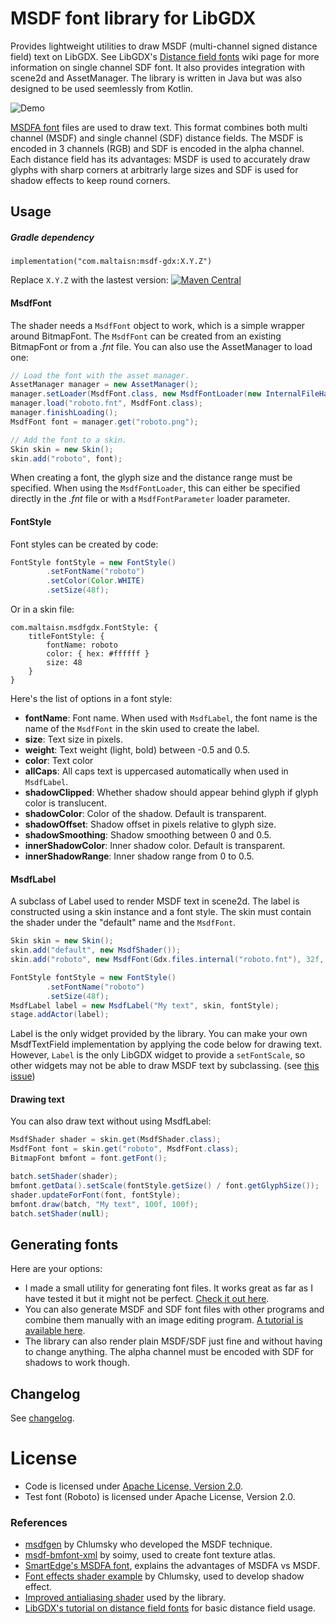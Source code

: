 # MSDF font library for LibGDX
Provides lightweight utilities to draw MSDF (multi-channel signed distance field) 
text on LibGDX. See LibGDX's [Distance field fonts][sdf-libgdx] wiki page for more information on
single channel SDF font. It also provides integration with scene2d and AssetManager. 
The library is written in Java but was also designed to be used seemlessly from Kotlin.

![Demo](demo.gif)

[MSDFA font][msdfa] files are used to draw text. This format combines both
multi channel (MSDF) and single channel (SDF) distance fields. 
The MSDF is encoded in 3 channels (RGB) and SDF is encoded in the alpha channel.
Each distance field has its advantages: MSDF is used to accurately draw glyphs with 
sharp corners at arbitrarly large sizes and SDF is used for shadow effects to keep 
round corners.

## Usage

##### Gradle dependency
```
implementation("com.maltaisn:msdf-gdx:X.Y.Z")
```
Replace `X.Y.Z` with the lastest version: [![Maven Central](https://img.shields.io/maven-central/v/com.maltaisn/msdf-gdx)](https://search.maven.org/artifact/com.maltaisn/msdf-gdx)

#### MsdfFont
The shader needs a `MsdfFont` object to work, which is a simple wrapper around BitmapFont.
The `MsdfFont` can be created from an existing BitmapFont or from a *.fnt* file. 
You can also use the AssetManager to load one:
```java
// Load the font with the asset manager.
AssetManager manager = new AssetManager();
manager.setLoader(MsdfFont.class, new MsdfFontLoader(new InternalFileHandleResolver()));
manager.load("roboto.fnt", MsdfFont.class);
manager.finishLoading();
MsdfFont font = manager.get("roboto.png");

// Add the font to a skin.
Skin skin = new Skin();
skin.add("roboto", font);
```
When creating a font, the glyph size and the distance range must be specified. When using the `MsdfFontLoader`, 
this can either be specified directly in the *.fnt* file or with a `MsdfFontParameter` loader parameter.

#### FontStyle
Font styles can be created by code:
```java
FontStyle fontStyle = new FontStyle()
        .setFontName("roboto")
        .setColor(Color.WHITE)
        .setSize(48f);
```
Or in a skin file:
```libgdxjson
com.maltaisn.msdfgdx.FontStyle: {
    titleFontStyle: {
        fontName: roboto
        color: { hex: #ffffff }
        size: 48
    }
}
```

Here's the list of options in a font style:
- **fontName**: Font name. When used with `MsdfLabel`, the font name is the name of the `MsdfFont` 
  in the skin used to create the label.
- **size**: Text size in pixels.
- **weight**: Text weight (light, bold) between -0.5 and 0.5.
- **color**: Text color
- **allCaps**: All caps text is uppercased automatically when used in `MsdfLabel`.
- **shadowClipped**: Whether shadow should appear behind glyph if glyph color is translucent.
- **shadowColor**: Color of the shadow. Default is transparent.
- **shadowOffset**: Shadow offset in pixels relative to glyph size.
- **shadowSmoothing**: Shadow smoothing between 0 and 0.5.
- **innerShadowColor**: Inner shadow color. Default is transparent.
- **innerShadowRange**: Inner shadow range from 0 to 0.5.

#### MsdfLabel
A subclass of Label used to render MSDF text in scene2d. The label is constructed using a skin instance
and a font style. The skin must contain the shader under the "default" name and the `MsdfFont`.
```java
Skin skin = new Skin();
skin.add("default", new MsdfShader());
skin.add("roboto", new MsdfFont(Gdx.files.internal("roboto.fnt"), 32f, 5f));

FontStyle fontStyle = new FontStyle()
        .setFontName("roboto")
        .setSize(48f);
MsdfLabel label = new MsdfLabel("My text", skin, fontStyle);
stage.addActor(label);
```

Label is the only widget provided by the library. You can make your own MsdfTextField implementation
by applying the code below for drawing text. However, `Label` is the only LibGDX widget to provide
a `setFontScale`, so other widgets may not be able to draw MSDF text by subclassing. 
(see [this issue](https://github.com/libgdx/libgdx/issues/5719))

#### Drawing text
You can also draw text without using MsdfLabel:
```java
MsdfShader shader = skin.get(MsdfShader.class);
MsdfFont font = skin.get("roboto", MsdfFont.class);
BitmapFont bmfont = font.getFont();

batch.setShader(shader);
bmfont.getData().setScale(fontStyle.getSize() / font.getGlyphSize());
shader.updateForFont(font, fontStyle);
bmfont.draw(batch, "My text", 100f, 100f);
batch.setShader(null);
```

## Generating fonts
Here are your options:
- I made a small utility for generating font files. It works great as far as I have tested 
it but it might not be perfect. [Check it out here][gen-util].
- You can also generate MSDF and SDF font files with other programs and
combine them manually with an image editing program. [A tutorial is available here][gen-util-old].
- The library can also render plain MSDF/SDF just fine and without having to change 
anything. The alpha channel must be encoded with SDF for shadows to work though.

## Changelog
See [changelog](CHANGELOG.md).

# License
- Code is licensed under [Apache License, Version 2.0](LICENSE).
- Test font (Roboto) is licensed under Apache License, Version 2.0.

### References
- [msdfgen][msdfgen] by Chlumsky who developed the MSDF technique.
- [msdf-bmfont-xml][msdf-bmfont-xml] by soimy, used to create font texture atlas.
- [SmartEdge's MSDFA font][msdfa], explains the advantages of MSDFA vs MSDF.
- [Font effects shader example][effects-shader] by Chlumsky, used to develop shadow effect.
- [Improved antialiasing shader][better-aa] used by the library.
- [LibGDX's tutorial on distance field fonts][sdf-libgdx] for basic distance field usage.


[msdfa]: http://inter-illusion.com/assets/I2SmartEdgeManual/SmartEdge.html?WhatSDFFormattouse.html
[msdf-bmfont-xml]: https://github.com/soimy/msdf-bmfont-xml
[msdfgen]: https://github.com/Chlumsky/msdfgen
[xml-to-fnt]: utils/bmfont_converter.py
[charset]: utils/charset.txt
[charset-wiki]: https://en.wikipedia.org/wiki/ISO/IEC_8859-15
[sdf-libgdx]: https://github.com/libgdx/libgdx/wiki/Distance-field-fonts
[effects-shader]: https://gist.github.com/Chlumsky/263c960ae0a7df59afc2da4051eb0553
[better-aa]: https://github.com/Chlumsky/msdfgen/issues/36
[gen-util]: gen/README.md
[gen-util-old]: utils/README.md
